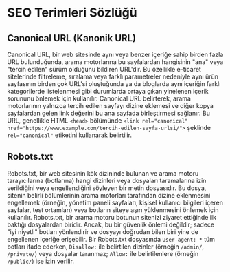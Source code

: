 # SEO Terimleri Sözlüğü

## Canonical URL (Kanonik URL)

Canonical URL, bir web sitesinde aynı veya benzer içeriğe sahip birden fazla URL bulunduğunda, arama motorlarına bu sayfalardan hangisinin "ana" veya "tercih edilen" sürüm olduğunu bildiren URL'dir. Bu özellikle e-ticaret sitelerinde filtreleme, sıralama veya farklı parametreler nedeniyle aynı ürün sayfasının birden çok URL'si oluştuğunda ya da bloglarda aynı içeriğin farklı kategorilerde listelenmesi gibi durumlarda ortaya çıkan yinelenen içerik sorununu önlemek için kullanılır. Canonical URL belirterek, arama motorlarının yalnızca tercih edilen sayfayı dizine eklemesi ve diğer kopya sayfalardan gelen link değerini bu ana sayfada birleştirmesi sağlanır. Bu URL, genellikle HTML `<head>` bölümünde `<link rel="canonical" href="https://www.example.com/tercih-edilen-sayfa-urlsi/">` şeklinde `rel="canonical"` etiketini kullanarak belirtilir.

## Robots.txt

Robots.txt, bir web sitesinin kök dizininde bulunan ve arama motoru tarayıcılarına (botlarına) hangi dizinleri veya dosyaları taramalarına izin verildiğini veya engellendiğini söyleyen bir metin dosyasıdır. Bu dosya, sitenin belirli bölümlerinin arama motorları tarafından dizine eklenmesini engellemek (örneğin, yönetim paneli sayfaları, kişisel kullanıcı bilgileri içeren sayfalar, test ortamları) veya botların siteye aşırı yüklenmesini önlemek için kullanılır. Robots.txt, bir arama motoru botunun sitenizi ziyaret ettiğinde ilk baktığı dosyalardan biridir. Ancak, bu bir güvenlik önlemi değildir; sadece "iyi niyetli" botları yönlendirir ve dosyayı doğrudan bilen biri yine de engellenen içeriğe erişebilir. Bir Robots.txt dosyasında `User-agent: *` tüm botları ifade ederken, `Disallow:` ile belirtilen dizinler (örneğin `/admin/`, `/private/`) veya dosyalar taranmaz; `Allow:` ile belirtilenlere (örneğin `/public/`) ise izin verilir.